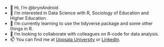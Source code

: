 - 👋 Hi, I’m @brynAndroid
- 👀 I’m interested in Data Science with R, Sociology of Education and Higher Education.
- 🌱 I’m currently learning to use the tidyverse package and some other things in R.
- 💞️ I’m looking to collaborate with colleagues on R-code for data analysis.
- 📫 You can find me at [Uppsala University](https://katalog.uu.se/empinfo/?id=N12-2070) or [LinkedIn](https://se.linkedin.com/in/andr%C3%A9-bryntesson-b044bb137).

<!---
brynAndroid/brynAndroid is a ✨ special ✨ repository because its `README.md` (this file) appears on your GitHub profile.
You can click the Preview link to take a look at your changes.
--->
